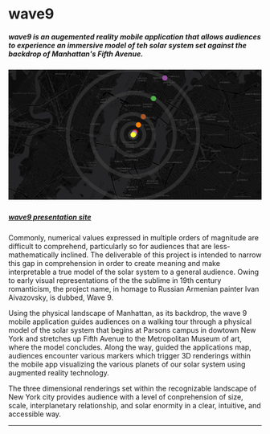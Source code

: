 # wave9
##### wave9 is an augemented reality mobile application that allows audiences to experience an immersive model of teh solar system set against the backdrop of Manhattan's Fifth Avenue.
##### ![01](Images/preview.png) 
##### [wave9 presentation site](http://moriartp.github.io/projects/wave_9/)
Commonly, numerical values expressed in multiple orders of magnitude are difficult to comprehend, particularly so for audiences that are less-mathematically inclined. The deliverable of this project is intended to narrow this gap in comprehension in order to create meaning and make interpretable a true model of the solar system to a general audience. Owing to early visual representations of the the sublime in 19th century romanticism, the project name, in homage to Russian Armenian painter Ivan Aivazovsky, is dubbed, Wave 9.

Using the physical landscape of Manhattan, as its backdrop, the wave 9 mobile application guides audiences on a walking tour through a physical model of the solar system that begins at Parsons campus in dowtown New York and stretches up Fifth Avenue to the Metropolitan Museum of art, where the model concludes. Along the way, guided the applications map, audiences encounter various markers which trigger 3D renderings within the mobile app visualizing the various planets of our solar system using augmented reality technology.

The three dimensional renderings set within the recognizable landscape of New York city provides audience with a level of conprehension of size, scale, interplanetary relationship, and solar enormity in a clear, intuitive, and accessible way.

____________________________________________